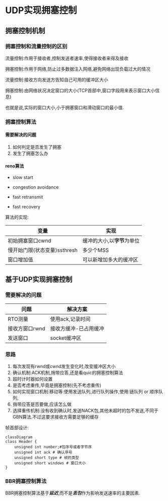 # UDP实现拥塞控制

##  拥塞控制机制

### 拥塞控制和流量控制的区别

流量控制:作用于接收者,控制发送者速率,使得接收者来得及接收

拥塞控制:作用于网络,防止过多数据注入网络,避免网络出现负载过大的情况

流量控制:接收方向发送方告知自己可用的缓冲区大小

拥塞控制:由网络状况决定窗口的大小(TCP首部中,窗口字段用来表示窗口大小信息)

也就是说,实际的窗口大小,小于拥塞窗口和滑动窗口的最小值.

### 拥塞控制算法

#### 需要解决的问题

1. 如何判定是否发生了拥塞
2. 发生了拥塞怎么办

#### reno算法

- slow start

- congestion avoidance

- fast retransmit

- fast recovery


算法的实现:

变量|实现
-|-
初始拥塞窗口cwnd|缓冲的大小,以**字节**为单位
慢开始门限(状态变量)ssthresh|多少个MSS
窗口增加值|可以新增加多大的缓冲区

## 基于UDP实现拥塞控制

### 需要解决的问题

问题|解决方案
-|-
RTO测量|使用ack,记录时间
接收方窗口rwnd|接收方缓冲-已占用缓冲
发送窗口|socket缓冲区

### 思路
1. 每次发现有rwnd或cwnd发生变化时,改变缓冲区大小
2. 确认机制:ACK机制,捎带应答,还是看quic的拥塞控制算法
3. 超时计时器如何设置
4. 是否考虑重传,毕竟是拥塞控制(先不考虑重传)
5. 如何实现窗口机制:移动等:使用发送队列,进行队列操作,使用:链队列 or 顺序队列,
6. 捎带应答是否要做,应该怎么做
7. 选择重传机制:没有收到确认时,发送NACK包,其他未超时的包不发送,不同于GBN算法.不过这要求接收方需要足够的缓存

帧首部设计:

``` mermaid
classDiagram
class Header {
	unsigned int number;#包序号或者字节序
	unsigned int ack # 确认序号
	unsigned short type # 帧的类型
	unsigned short windows # 窗口大小
}
```

### BBR拥塞控制算法

BBR拥塞控制算法基于***延迟***,而不是***丢包***作为影响发送速率的主要因素.

